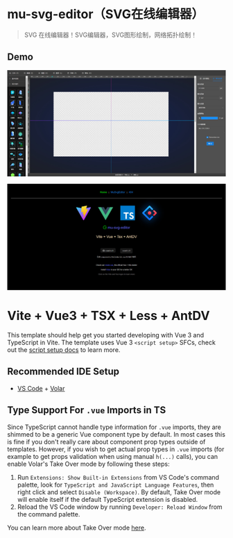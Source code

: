 # mu-svg-editor（SVG在线编辑器）

> SVG 在线编辑器！SVG编辑器，SVG图形绘制，网络拓扑绘制！

## Demo

![demo](https://github.com/MuGuiLin/mu-svg-editor/blob/master/src/assets/img/demo.jpg?raw=true)

![demo](https://github.com/MuGuiLin/mu-svg-editor/blob/master/src/assets/img/2022-12-18_2320268.jpg?raw=true)

# Vite + Vue3 + TSX + Less + AntDV 

This template should help get you started developing with Vue 3 and TypeScript in Vite. The template uses Vue 3 `<script setup>` SFCs, check out the [script setup docs](https://v3.vuejs.org/api/sfc-script-setup.html#sfc-script-setup) to learn more.

## Recommended IDE Setup

- [VS Code](https://code.visualstudio.com/) + [Volar](https://marketplace.visualstudio.com/items?itemName=Vue.volar)

## Type Support For `.vue` Imports in TS

Since TypeScript cannot handle type information for `.vue` imports, they are shimmed to be a generic Vue component type by default. In most cases this is fine if you don't really care about component prop types outside of templates. However, if you wish to get actual prop types in `.vue` imports (for example to get props validation when using manual `h(...)` calls), you can enable Volar's Take Over mode by following these steps:

1. Run `Extensions: Show Built-in Extensions` from VS Code's command palette, look for `TypeScript and JavaScript Language Features`, then right click and select `Disable (Workspace)`. By default, Take Over mode will enable itself if the default TypeScript extension is disabled.
2. Reload the VS Code window by running `Developer: Reload Window` from the command palette.

You can learn more about Take Over mode [here](https://github.com/johnsoncodehk/volar/discussions/471).
